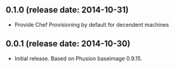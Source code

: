 ## 0.1.0 (release date: 2014-10-31)

  * Provide Chef Provisioning by default for decendent machines

## 0.0.1 (release date: 2014-10-30)

  * Initial release. Based on Phusion baseimage 0.9.15.
